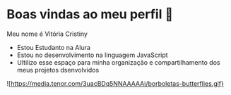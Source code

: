  # Boas vindas ao meu perfil 🦋
 Meu nome é Vitória Cristiny 
 - Estou Estudanto na Alura
 - Estou no desenvolvimento na linguagem JavaScript
 - Ultilizo esse espaço para minha organização e compartilhamento dos meus projetos dsenvolvidos

![https://media.tenor.com/3uacBDq5NNAAAAAi/borboletas-butterflies.gif}
